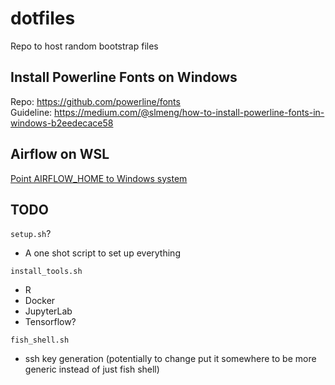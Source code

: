 # dotfiles
Repo to host random bootstrap files

## Install Powerline Fonts on Windows

Repo: https://github.com/powerline/fonts  
Guideline: https://medium.com/@slmeng/how-to-install-powerline-fonts-in-windows-b2eedecace58

## Airflow on WSL

[Point AIRFLOW_HOME to Windows system](https://www.astronomer.io/guides/airflow-wsl/)

## TODO

`setup.sh`?
- A one shot script to set up everything

`install_tools.sh`
  - R
  - Docker
  - JupyterLab
  - Tensorflow?
  
`fish_shell.sh`
  - ssh key generation (potentially to change put it somewhere to be more generic instead of just fish shell)
